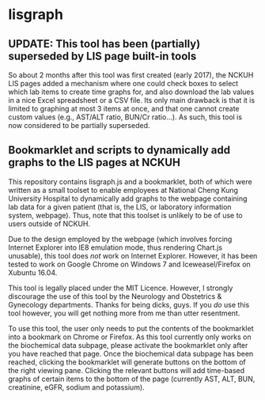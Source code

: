 # lisgraph

## UPDATE: This tool has been (partially) superseded by LIS page built-in tools
So about 2 months after this tool was first created (early 2017), the NCKUH LIS pages added a mechanism where one could check boxes to select which lab items to create time graphs for, and also download the lab values in a nice Excel spreadsheet or a CSV file. Its only main drawback is that it is limited to graphing at most 3 items at once, and that one cannot create custom values (e.g., AST/ALT ratio, BUN/Cr ratio...). As such, this tool is now considered to be partially superseded.

## Bookmarklet and scripts to dynamically add graphs to the LIS pages at NCKUH
This repository contains lisgraph.js and a bookmarklet, both of which were written as a small toolset to enable employees at National Cheng Kung University Hospital to dynamically add graphs to the webpage containing lab data for a given patient (that is, the LIS, or laboratory information system, webpage). Thus, note that this toolset is unlikely to be of use to users outside of NCKUH.

Due to the design employed by the webpage (which involves forcing Internet Explorer into IE8 emulation mode, thus rendering Chart.js unusable), this tool does *not* work on Internet Explorer. However, it has been tested to work on Google Chrome on Windows 7 and Iceweasel/Firefox on Xubuntu 16.04.

This tool is legally placed under the MIT Licence. However, I strongly discourage the use of this tool by the Neurology and Obstetrics & Gynecology departments. Thanks for being dicks, guys. If you *do* use this tool however, you will get nothing more from me than utter resentment.

To use this tool, the user only needs to put the contents of the bookmarklet into a bookmark on Chrome or Firefox. As this tool currently only works on the biochemical data subpage, please activate the bookmarklet only after you have reached that page.
Once the biochemical data subpage has been reached, clicking the bookmarklet will generate buttons on the bottom of the right viewing pane. Clicking the relevant buttons will add time-based graphs of certain items to the bottom of the page (currently AST, ALT, BUN, creatinine, eGFR, sodium and potassium).
